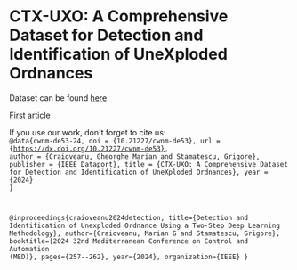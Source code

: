 # CTX-UXO: A Comprehensive Dataset for Detection and Identification of UneXploded Ordnances
Dataset can be found [here](https://ieee-dataport.org/documents/ctx-uxo-comprehensive-dataset-detection-and-identification-unexploded-ordnances)

[First article](https://www.grigorestamatescu.com/files/med24.pdf)

If you use our work, don't forget to cite us:
<code>
@data{cwnm-de53-24,
doi = {10.21227/cwnm-de53},
url = {https://dx.doi.org/10.21227/cwnm-de53},
author = {Craioveanu, Gheorghe Marian and Stamatescu, Grigore},
publisher = {IEEE Dataport},
title = {CTX-UXO: A Comprehensive Dataset for Detection and Identification of UneXploded Ordnances},
year = {2024} }

@inproceedings{craioveanu2024detection,
  title={Detection and Identification of Unexploded Ordnance Using a Two-Step Deep Learning Methodology},
  author={Craioveanu, Marian G and Stamatescu, Grigore},
  booktitle={2024 32nd Mediterranean Conference on Control and Automation (MED)},
  pages={257--262},
  year={2024},
  organization={IEEE}
}

</code>
